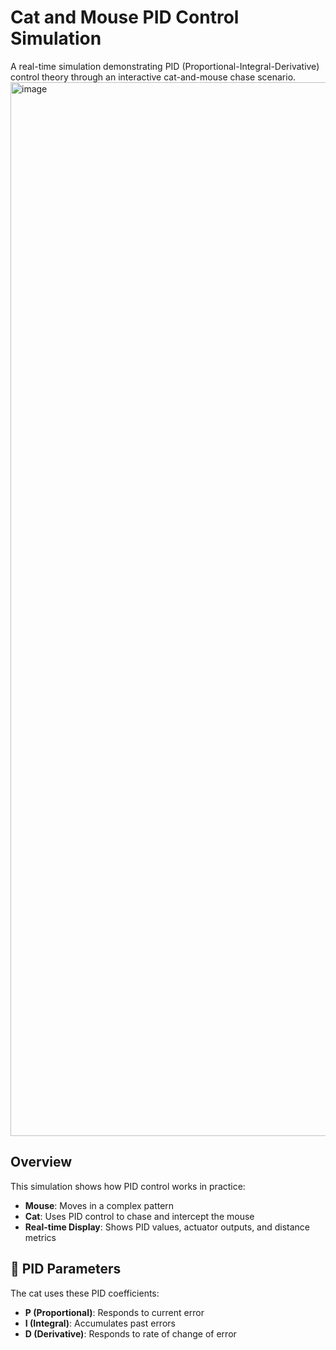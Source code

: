 # Cat and Mouse PID Control Simulation

A real-time simulation demonstrating PID (Proportional-Integral-Derivative) control theory through an interactive cat-and-mouse chase scenario.
<img width="1984" height="1686" alt="image" src="https://github.com/user-attachments/assets/7f411968-4d4b-435a-8bc0-9b48243219c4" />

## Overview

This simulation shows how PID control works in practice:
- **Mouse**: Moves in a complex pattern
- **Cat**: Uses PID control to chase and intercept the mouse
- **Real-time Display**: Shows PID values, actuator outputs, and distance metrics

## 🔧 PID Parameters

The cat uses these PID coefficients:
- **P (Proportional)**: Responds to current error
- **I (Integral)**: Accumulates past errors
- **D (Derivative)**: Responds to rate of change of error
